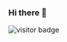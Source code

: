 ### Hi there 👋

<!--
**Tanasittx/Tanasittx** is a ✨ _special_ ✨ repository because its `README.md` (this file) appears on your GitHub profile.

- 📫 How to reach me: Suvorexant#8929
-->

<img src="https://visitor-badge.glitch.me/badge?Tanasittx" alt="visitor badge"/>
